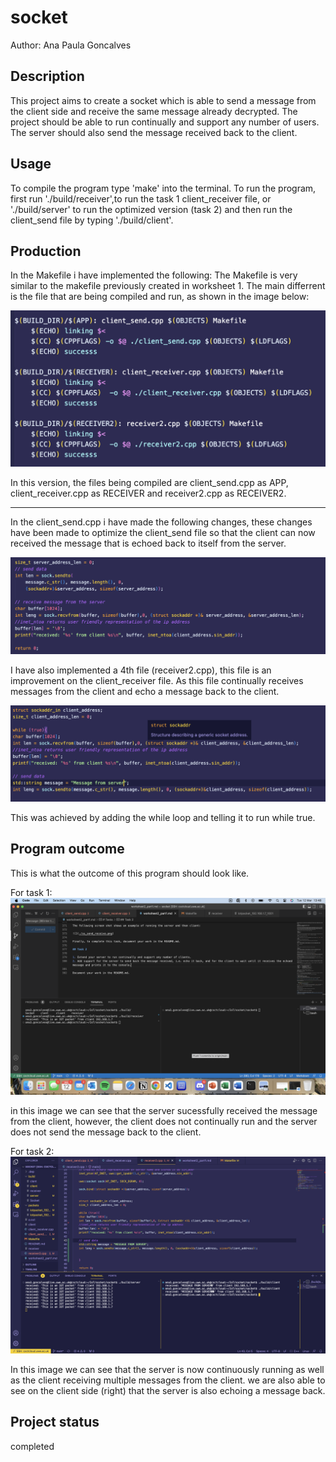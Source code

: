 # socket
Author: Ana Paula Goncalves 

## Description
</details>
This project aims to create a socket which is able to send a message from the client side and receive the same message already decrypted. The project should be able to run continually and support any number of users. The server should also send the message received back to the client. 

## Usage
To compile the program type 'make' into the terminal. To run the program, first run './build/receiver',to run the task 1 client_receiver file, or './build/server' to run the optimized version (task 2) and then run the client_send file by typing './build/client'.

## Production  
In the Makefile i have implemented the following:
The Makefile is very similar to the makefile previously created in worksheet 1. The main differrent is the file that are being compiled and run, as shown in the image below:

![IMAGE_DESCRIPTION](Makefile.png)

In this version, the files being compiled are client_send.cpp as APP, client_receiver.cpp as RECEIVER and receiver2.cpp as RECEIVER2.

<hr>

In the client_send.cpp i have made the following changes, these changes have been made to optimize the client_send file so that the client can now received the message that is echoed back to itself from the server. 

![IMAGE_DESCRIPTION](client_.png)

I have also implemented a 4th file (receiver2.cpp), this file is an improvement on the client_receiver file. As this file continually receives messages from the client and echo a message back to the client.

![IMAGE_DESCRIPTION](server.png)

This was achieved by adding the while loop and telling it to run while true.

## Program outcome 
This is what the outcome of this program should look like. 

For task 1:
![IMAGE_DESCRIPTION](task_1.png)

in this image we can see that the server sucessfully received the message from the client, however, the client does not continually run and the server does not send the message back to the client.

For task 2:
![IMAGE_DESCRIPTION](task_2.png)

In this image we can see that the server is now continuously running as well as the client receiving multiple messages from the client. we are also able to see on the client side (right) that the server is also echoing a message back.

## Project status
completed 
